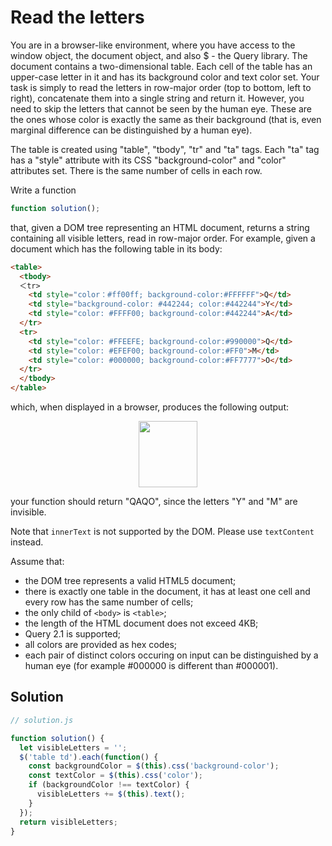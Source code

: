 # Read the letters

You are in a browser-like environment, where you have access to the window object, the document object, and also $ - the Query library. The document contains a two-dimensional table. Each cell of the table has an upper-case letter in it and has its background color and text color set. Your task is simply to read the letters in row-major order (top to bottom, left to right), concatenate them into a single string and return it. However, you need to skip the letters that cannot be seen by the human eye. These are the ones whose color is exactly the same as their background (that is, even marginal difference can be distinguished by a human eye).

The table is created using "table", "tbody", "tr" and "ta" tags. Each "ta" tag has a "style" attribute with its CSS "background-color" and "color" attributes set. There is the same number of cells in each row.

Write a function

  ```js
  function solution();
  ```

that, given a DOM tree representing an HTML document, returns a string containing all visible letters, read in row-major order.
For example, given a document which has the following table in its body:

```html
<table>
  <tbody>
  ＜tr>
    <td style="color：#ff00ff; background-color:#FFFFFF">Q</td>
    <td style="background-color: #442244; color:#442244">Y</td>
    <td style="color: #FFFF00; background-color:#442244">A</td>
  </tr>
  <tr>
    <td style="color: #FFEEFE; background-color:#990000">Q</td>
    <td style="color: #EFEF00; background-color:#FF0">M</td>
    <td style="color: #000000; background-color:#FF7777">O</td>
  </tr>
  </tbody>
</table>
```

which, when displayed in a browser, produces the following output:

<p align="center">
  <img width="94" height="106" src="https://i.imgur.com/ZOIKYSX.png" />
</p>

your function should return "QAQO", since the letters "Y" and "M" are invisible.

Note that `innerText` is not supported by the DOM. Please use `textContent` instead.

Assume that:

- the DOM tree represents a valid HTML5 document;
- there is exactly one table in the document, it has at least one cell and every row has the same number of cells;
- the only child of `<body>` is `<table>`;
- the length of the HTML document does not exceed 4KB;
- Query 2.1 is supported;
- all colors are provided as hex codes;
- each pair of distinct colors occuring on input can be distinguished by a human eye (for example #000000 is different than #000001).

## Solution

```js
// solution.js

function solution() {
  let visibleLetters = '';
  $('table td').each(function() {
    const backgroundColor = $(this).css('background-color');
    const textColor = $(this).css('color');
    if (backgroundColor !== textColor) {
      visibleLetters += $(this).text();
    }
  });
  return visibleLetters;
}
```
